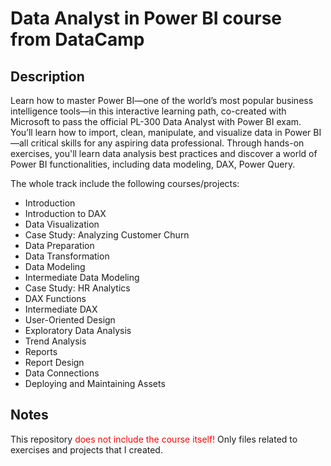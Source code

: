 # Data Analyst in Power BI course from DataCamp

## Description
Learn how to master Power BI—one of the world’s most popular business intelligence tools—in this interactive learning path, co-created with Microsoft to pass the official PL-300 Data Analyst with Power BI exam. You’ll learn how to import, clean, manipulate, and visualize data in Power BI—all critical skills for any aspiring data professional. Through hands-on exercises, you'll learn data analysis best practices and discover a world of Power BI functionalities, including data modeling, DAX, Power Query.

The whole track include the following courses/projects:
- Introduction
- Introduction to DAX
- Data Visualization
- Case Study: Analyzing Customer Churn
- Data Preparation
- Data Transformation
- Data Modeling
- Intermediate Data Modeling
- Case Study: HR Analytics
- DAX Functions
- Intermediate DAX
- User-Oriented Design
- Exploratory Data Analysis
- Trend Analysis
- Reports
- Report Design
- Data Connections
- Deploying and Maintaining Assets

## Notes
This repository <font color="red">does not include the course itself!</font> Only files related to exercises and projects that I created.

